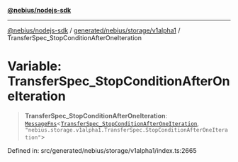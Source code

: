 [**@nebius/nodejs-sdk**](../../../../../README.md)

---

[@nebius/nodejs-sdk](../../../../../README.md) / [generated/nebius/storage/v1alpha1](../README.md) / TransferSpec_StopConditionAfterOneIteration

# Variable: TransferSpec_StopConditionAfterOneIteration

> **TransferSpec_StopConditionAfterOneIteration**: [`MessageFns`](../../../../../runtime/protos/core/interfaces/MessageFns.md)\<[`TransferSpec_StopConditionAfterOneIteration`](../interfaces/TransferSpec_StopConditionAfterOneIteration.md), `"nebius.storage.v1alpha1.TransferSpec.StopConditionAfterOneIteration"`\>

Defined in: src/generated/nebius/storage/v1alpha1/index.ts:2665
